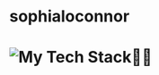 # sophialoconnor
# <img src="https://github-readme-tech-stack.vercel.app/api/cards?title=My+Tech+Stack%F0%9F%8C%B1%E2%9C%A8&lineCount=1&theme=github&line1=canva%2Ccanva%2C76edfd%3Bprocessing%2Cprocessing%2C50a4ea%3Bpython%2Cpython%2C189839%3Bjava%2Cjava%2C73663e%3B" alt="My Tech Stack🌱✨" />
